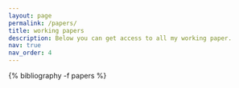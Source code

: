 ```yaml
---
layout: page
permalink: /papers/
title: working papers
description: Below you can get access to all my working paper. 
nav: true
nav_order: 4
---
```


<!-- _pages/publications.md -->
<div class="publications">

{% bibliography -f papers %}

</div>


